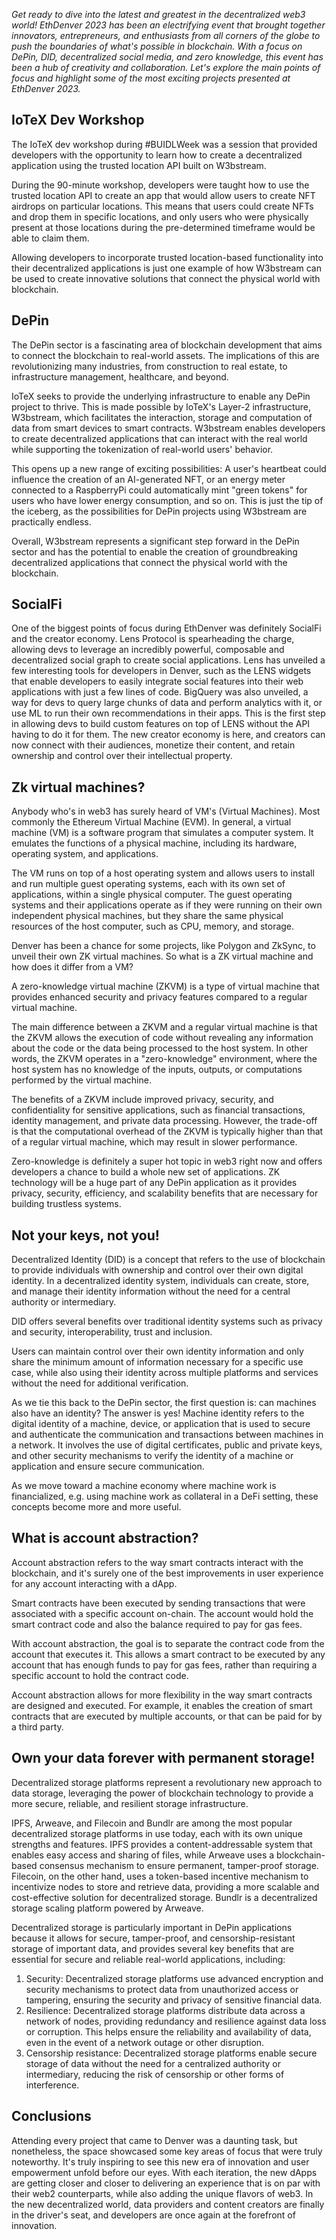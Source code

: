 *Get ready to dive into the latest and greatest in the decentralized web3 world! EthDenver 2023 has been an electrifying event that brought together innovators, entrepreneurs, and enthusiasts from all corners of the globe to push the boundaries of what's possible in blockchain. With a focus on DePin, DID, decentralized social media, and zero knowledge, this event has been a hub of creativity and collaboration. Let's explore the main points of focus and highlight some of the most exciting projects presented at EthDenver 2023.*

## IoTeX Dev Workshop

The IoTeX dev workshop during #BUIDLWeek was a session that provided developers with the opportunity to learn how to create a decentralized application using the trusted location API built on W3bstream. 

During the 90-minute workshop, developers were taught how to use the trusted location API to create an app that would allow users to create NFT airdrops on particular locations. This means that users could create NFTs and drop them in specific locations, and only users who were physically present at those locations during the pre-determined timeframe would be able to claim them. 

Allowing developers to incorporate trusted location-based functionality into their decentralized applications is just one example of how W3bstream can be used to create innovative solutions that connect the physical world with blockchain.

## DePin

The DePin sector is a fascinating area of blockchain development that aims to connect the blockchain to real-world assets. The implications of this are revolutionizing many industries, from construction to real estate, to infrastructure management, healthcare, and beyond. 

IoTeX seeks to provide the underlying infrastructure to enable any DePin project to thrive. This is made possible by IoTeX's Layer-2 infrastructure, W3bstream, which facilitates the interaction, storage and computation of data from smart devices to smart contracts. W3bstream enables developers to create decentralized applications that can interact with the real world while supporting the tokenization of real-world users' behavior.

This opens up a new range of exciting possibilities: A user's heartbeat could influence the creation of an AI-generated NFT, or an energy meter connected to a RaspberryPi could automatically mint "green tokens" for users who have lower energy consumption, and so on. This is just the tip of the iceberg, as the possibilities for DePin projects using W3bstream are practically endless.

Overall, W3bstream represents a significant step forward in the DePin sector and has the potential to enable the creation of groundbreaking decentralized applications that connect the physical world with the blockchain. 


## SocialFi

One of the biggest points of focus during EthDenver was definitely SocialFi and the creator economy. Lens Protocol is spearheading the charge, allowing devs to leverage an incredibly powerful, composable and decentralized social graph to create social applications. Lens has unveiled a few interesting tools for developers in Denver, such as the LENS widgets that enable developers to easily integrate social features into their web applications with just a few lines of code. BigQuery was also unveiled, a way for devs to query large chunks of data and perform analytics with it, or use ML to run their own recommendations in their apps. This is the first step in allowing devs to build custom features on top of LENS without the API having to do it for them. The new creator economy is here, and creators can now connect with their audiences, monetize their content, and retain ownership and control over their intellectual property.

## Zk virtual machines? 

Anybody who's in web3 has surely heard of VM's (Virtual Machines). Most commonly the Ethereum Virtual Machine (EVM). In general, a virtual machine (VM) is a software program that simulates a computer system. It emulates the functions of a physical machine, including its hardware, operating system, and applications.

The VM runs on top of a host operating system and allows users to install and run multiple guest operating systems, each with its own set of applications, within a single physical computer. The guest operating systems and their applications operate as if they were running on their own independent physical machines, but they share the same physical resources of the host computer, such as CPU, memory, and storage.

Denver has been a chance for some projects, like Polygon and ZkSync, to unveil their own ZK virtual machines.  So what is a ZK virtual machine and how does it differ from a VM? 

A zero-knowledge virtual machine (ZKVM) is a type of virtual machine that provides enhanced security and privacy features compared to a regular virtual machine.

The main difference between a ZKVM and a regular virtual machine is that the ZKVM allows the execution of code without revealing any information about the code or the data being processed to the host system. In other words, the ZKVM operates in a "zero-knowledge" environment, where the host system has no knowledge of the inputs, outputs, or computations performed by the virtual machine.

The benefits of a ZKVM include improved privacy, security, and confidentiality for sensitive applications, such as financial transactions, identity management, and private data processing. However, the trade-off is that the computational overhead of the ZKVM is typically higher than that of a regular virtual machine, which may result in slower performance.

Zero-knowledge is definitely a super hot topic in web3 right now and offers developers a chance to build a whole new set of applications. ZK technology will be a huge part of any DePin application as it provides privacy, security, efficiency, and scalability benefits that are necessary for building trustless systems.

## Not your keys, not you! 

Decentralized Identity (DID) is a concept that refers to the use of blockchain to provide individuals with ownership and control over their own digital identity. In a decentralized identity system, individuals can create, store, and manage their identity information without the need for a central authority or intermediary.

DID offers several benefits over traditional identity systems such as privacy and security, interoperability, trust and inclusion. 

Users can maintain control over their own identity information and only share the minimum amount of information necessary for a specific use case, while also using their identity across multiple platforms and services without the need for additional verification.

As we tie this back to the DePin sector, the first question is: can machines also have an identity? The answer is yes! Machine identity refers to the digital identity of a machine, device, or application that is used to secure and authenticate the communication and transactions between machines in a network. It involves the use of digital certificates, public and private keys, and other security mechanisms to verify the identity of a machine or application and ensure secure communication.

As we move toward a machine economy where machine work is financialized, e.g. using machine work as collateral in a DeFi setting, these concepts become more and more useful. 

## What is account abstraction? 

Account abstraction refers to the way smart contracts interact with the blockchain, and it's surely one of the best improvements in user experience for any account interacting with a dApp. 

Smart contracts have been executed by sending transactions that were associated with a specific account on-chain. The account would hold the smart contract code and also the balance required to pay for gas fees.

With account abstraction, the goal is to separate the contract code from the account that executes it. This allows a smart contract to be executed by any account that has enough funds to pay for gas fees, rather than requiring a specific account to hold the contract code.

Account abstraction allows for more flexibility in the way smart contracts are designed and executed. For example, it enables the creation of smart contracts that are executed by multiple accounts, or that can be paid for by a third party. 

## Own your data forever with permanent storage! 

Decentralized storage platforms represent a revolutionary new approach to data storage, leveraging the power of blockchain technology to provide a more secure, reliable, and resilient storage infrastructure.

IPFS, Arweave, and Filecoin and Bundlr are among the most popular decentralized storage platforms in use today, each with its own unique strengths and features. IPFS provides a content-addressable system that enables easy access and sharing of files, while Arweave uses a blockchain-based consensus mechanism to ensure permanent, tamper-proof storage. Filecoin, on the other hand, uses a token-based incentive mechanism to incentivize nodes to store and retrieve data, providing a more scalable and cost-effective solution for decentralized storage. Bundlr is a decentralized storage scaling platform powered by Arweave. 

Decentralized storage is particularly important in DePin applications because it allows for secure, tamper-proof, and censorship-resistant storage of important data, and provides several key benefits that are essential for secure and reliable real-world applications, including:
1. Security: Decentralized storage platforms use advanced encryption and security mechanisms to protect data from unauthorized access or tampering, ensuring the security and privacy of sensitive financial data.
2. Resilience: Decentralized storage platforms distribute data across a network of nodes, providing redundancy and resilience against data loss or corruption. This helps ensure the reliability and availability of data, even in the event of a network outage or other disruption.
3. Censorship resistance: Decentralized storage platforms enable secure storage of data without the need for a centralized authority or intermediary, reducing the risk of censorship or other forms of interference.

## Conclusions

Attending every project that came to Denver was a daunting task, but nonetheless, the space showcased some key areas of focus that were truly noteworthy. It's truly inspiring to see this new era of innovation and user empowerment unfold before our eyes. With each iteration, the new dApps are getting closer and closer to delivering an experience that is on par with their web2 counterparts, while also adding the unique flavors of web3. In the new decentralized world, data providers and content creators are finally in the driver's seat, and developers are once again at the forefront of innovation. 
